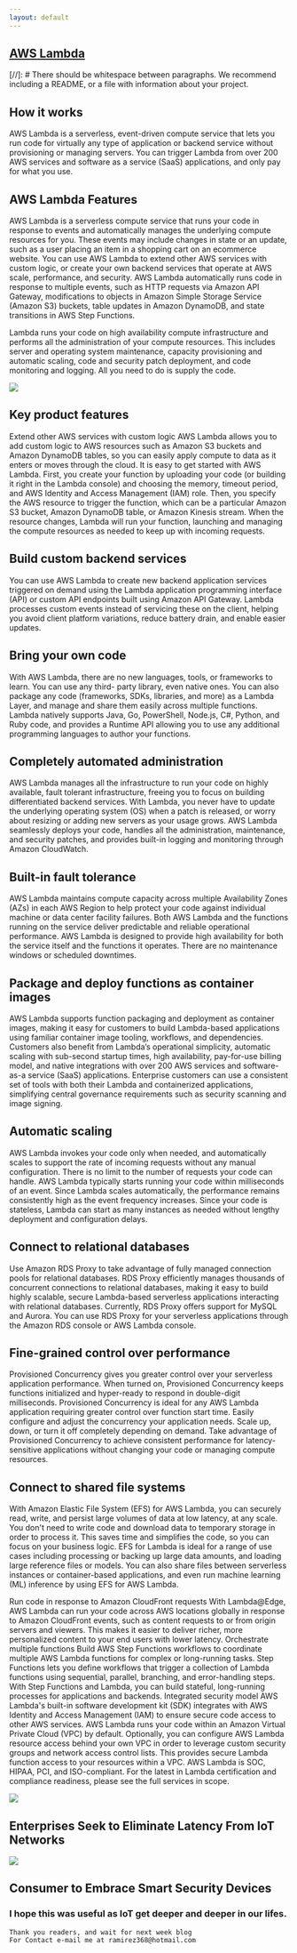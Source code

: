 ```yaml
---
layout: default
---
```



## [AWS Lambda](https://www.youtube.com/watch?v=97q30JjEq9Y)

[//]: #  There should be whitespace between paragraphs. We recommend including a README, or a file with information about your project.

## How it works
AWS Lambda is a serverless, event-driven compute service that lets you run code for virtually any type of application or backend service without provisioning or managing servers. You can trigger Lambda from over 200 AWS services and software as a service (SaaS) applications, and only pay for what you use.


## AWS Lambda Features
AWS Lambda is a serverless compute service that runs your code in response to events and automatically manages the underlying compute resources for you. These events may include changes in state or an update, such as a user placing an item in a shopping cart on an ecommerce website. You can use AWS Lambda to extend other AWS services with custom logic, or create your own backend services that operate at AWS scale, performance, and security. AWS Lambda automatically runs code in response to multiple events, such as HTTP requests via Amazon API Gateway, modifications to objects in Amazon Simple Storage Service (Amazon S3) buckets, table updates in Amazon DynamoDB, and state transitions in AWS Step Functions.

Lambda runs your code on high availability compute infrastructure and performs all the administration of your compute resources. This includes server and operating system maintenance, capacity provisioning and automatic scaling, code and security patch deployment, and code monitoring and logging. All you need to do is supply the code.


![](https://www.clariontech.com/hubfs/BlogImage-78.png) 

## Key product features
Extend other AWS services with custom logic
AWS Lambda allows you to add custom logic to AWS resources such as Amazon S3 buckets and Amazon DynamoDB tables, so you can easily apply compute to data as it enters or moves through the cloud.
It is easy to get started with AWS Lambda. First, you create your function by uploading your code (or building it right in the Lambda console) and choosing the memory, timeout period, and AWS Identity and Access Management (IAM) role. Then, you specify the AWS resource to trigger the function, which can be a particular Amazon S3 bucket, Amazon DynamoDB table, or  Amazon Kinesis stream. When the resource changes, Lambda will run your function, launching and managing the compute resources as needed to keep up with incoming requests.

## Build custom backend services
You can use AWS Lambda to create new backend application services triggered on demand using the Lambda application programming interface (API) or custom API endpoints built using Amazon API Gateway. Lambda processes custom events instead of servicing these on the client, helping you avoid client platform variations, reduce battery drain, and enable easier updates.

## Bring your own code
With AWS Lambda, there are no new languages, tools, or frameworks to learn. You can use any third- party library, even native ones. You can also package any code (frameworks, SDKs, libraries, and more) as a Lambda Layer, and manage and share them easily across multiple functions. Lambda natively supports Java, Go, PowerShell, Node.js, C#, Python, and Ruby code, and provides a Runtime API allowing you to use any additional programming languages to author your functions.

## Completely automated administration
AWS Lambda manages all the infrastructure to run your code on highly available, fault tolerant infrastructure, freeing you to focus on building differentiated backend services. With Lambda, you never have to update the underlying operating system (OS) when a patch is released, or worry about resizing or adding new servers as your usage grows. AWS Lambda seamlessly deploys your code, handles all the administration, maintenance, and security patches, and provides built-in logging and monitoring through Amazon CloudWatch.

## Built-in fault tolerance
AWS Lambda maintains compute capacity across multiple Availability Zones (AZs) in each AWS Region to help protect your code against individual machine or data center facility failures. Both AWS Lambda and the functions running on the service deliver predictable and reliable operational performance. AWS Lambda is designed to provide high availability for both the service itself and the functions it operates. There are no maintenance windows or scheduled downtimes.

## Package and deploy functions as container images
AWS Lambda supports function packaging and deployment as container images, making it easy for customers to build Lambda-based applications using familiar container image tooling, workflows, and dependencies. Customers also benefit from Lambda’s operational simplicity, automatic scaling with sub-second startup times, high availability, pay-for-use billing model, and native integrations with over 200 AWS services and software-as-a service (SaaS) applications. Enterprise customers can use a consistent set of tools with both their Lambda and containerized applications, simplifying central governance requirements such as security scanning and image signing.

## Automatic scaling
AWS Lambda invokes your code only when needed, and automatically scales to support the rate of incoming requests without any manual configuration. There is no limit to the number of requests your code can handle. AWS Lambda typically starts running your code within milliseconds of an event. Since Lambda scales automatically, the performance remains consistently high as the event frequency increases. Since your code is stateless, Lambda can start as many instances as needed without lengthy deployment and configuration delays.

## Connect to relational databases
Use Amazon RDS Proxy to take advantage of fully managed connection pools for relational databases. RDS Proxy efficiently manages thousands of concurrent connections to relational databases, making it easy to build highly scalable, secure Lambda-based serverless applications interacting with relational databases. Currently, RDS Proxy offers support for MySQL and Aurora. You can use RDS Proxy for your serverless applications through the Amazon RDS console or AWS Lambda console.

## Fine-grained control over performance
Provisioned Concurrency gives you greater control over your serverless application performance. When turned on, Provisioned Concurrency keeps functions initialized and hyper-ready to respond in double-digit milliseconds. Provisioned Concurrency is ideal for any AWS Lambda application requiring greater control over function start time. Easily configure and adjust the concurrency your application needs. Scale up, down, or turn it off completely depending on demand. Take advantage of Provisioned Concurrency to achieve consistent performance for latency-sensitive applications without changing your code or managing compute resources.

## Connect to shared file systems
With Amazon Elastic File System (EFS) for AWS Lambda, you can securely read, write, and persist large volumes of data at low latency, at any scale. You don't need to write code and download data to temporary storage in order to process it. This saves time and simplifies the code, so you can focus on your business logic. EFS for Lambda is ideal for a range of use cases including processing or backing up large data amounts, and loading large reference files or models. You can also share files between serverless instances or container-based applications, and even run machine learning (ML) inference by using EFS for AWS Lambda.

Run code in response to Amazon CloudFront requests
With Lambda@Edge, AWS Lambda can run your code across AWS locations globally in response to Amazon CloudFront events, such as content requests to or from origin servers and viewers. This makes it easier to deliver richer, more personalized content to your end users with lower latency. 
Orchestrate multiple functions
Build AWS Step Functions workflows to coordinate multiple AWS Lambda functions for complex or long-running tasks. Step Functions lets you define workflows that trigger a collection of Lambda functions using sequential, parallel, branching, and error-handling steps. With Step Functions and Lambda, you can build stateful, long-running processes for applications and backends.
Integrated security model
AWS Lambda's built-in software development kit (SDK) integrates with AWS Identity and Access Management (IAM) to ensure secure code access to other AWS services. AWS Lambda runs your code within an Amazon Virtual Private Cloud (VPC) by default. Optionally, you can configure AWS Lambda resource access behind your own VPC in order to leverage custom security groups and network access control lists. This provides secure Lambda function access to your resources within a VPC. AWS Lambda is SOC, HIPAA, PCI, and ISO-compliant. For the latest in Lambda certification and compliance readiness, please see the full services in scope.



![ ](https://www.ursalink.com/en/wp-content/uploads/2019/10/5G-IoT.png)

## Enterprises Seek to Eliminate Latency From IoT Networks


![ ](https://dl.cdn-anritsu.com/images/tm/solutions/mt1000a-05/mt1000a-5g-ecpri-01e.jpg?la=en-us) 

## Consumer to Embrace Smart Security Devices



### I hope this was useful as IoT get deeper and deeper in our lifes.


```
Thank you readers, and wait for next week blog
For Contact e-mail me at ramirez368@hotmail.com

```
